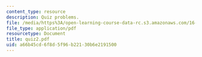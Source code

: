 ```yaml
---
content_type: resource
description: Quiz problems.
file: /media/https%3A/open-learning-course-data-rc.s3.amazonaws.com/16-050-thermal-energy-fall-2002/a66b45cd6f8d5f96b22130b6e2191500_quiz2.pdf
file_type: application/pdf
resourcetype: Document
title: quiz2.pdf
uid: a66b45cd-6f8d-5f96-b221-30b6e2191500
---
```

